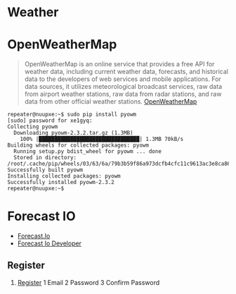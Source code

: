 # Weather

# OpenWeatherMap

> OpenWeatherMap is an online service that provides a free API for weather data, including current weather data, forecasts, and historical data to the developers of web services and mobile applications. For data sources, it utilizes meteorological broadcast services, raw data from airport weather stations, raw data from radar stations, and raw data from other official weather stations. [OpenWeatherMap](http://openweathermap.org/current)


```
repeater@nuupxe:~$ sudo pip install pyowm
[sudo] password for xe1gyq: 
Collecting pyowm
  Downloading pyowm-2.3.2.tar.gz (1.3MB)
    100% |████████████████████████████████| 1.3MB 70kB/s 
Building wheels for collected packages: pyowm
  Running setup.py bdist_wheel for pyowm ... done
  Stored in directory: /root/.cache/pip/wheels/03/63/6a/79b3b59f86a973dcfb4cfc11c9613ac3e8ca866a5b4d073aa9
Successfully built pyowm
Installing collected packages: pyowm
Successfully installed pyowm-2.3.2
repeater@nuupxe:~$ 
```


# Forecast IO

- [Forecast.Io](https://github.com/ZeevG/python-forecast.io)
- [Forecast Io Developer](https://developer.forecast.io/)

## Register

1. [Register](https://developer.forecast.io/register)
   1 Email
   2 Password
   3 Confirm Password

